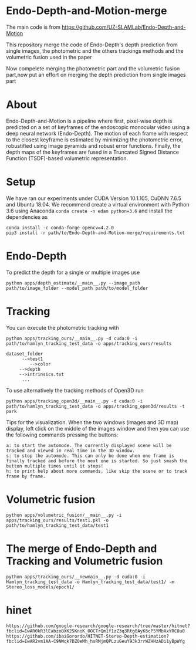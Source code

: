 # Endo-Depth-and-Motion-merge
The main code is from https://github.com/UZ-SLAMLab/Endo-Depth-and-Motion

This repository merge the code of Endo-Depth's depth prediction from single images, the photometric and the others trackings methods and the volumetric fusion used in the paper

Now compelete merging the photometric part and the volumetric fusion part,now put an effort on merging the depth prediction from single images part

# About
Endo-Depth-and-Motion is a pipeline where first, pixel-wise depth is predicted on a set of keyframes of the endoscopic monocular video using a deep neural network (Endo-Depth). The motion of each frame with respect to the closest keyframe is estimated by minimizing the photometric error, robustified using image pyramids and robust error functions. Finally, the depth maps of the keyframes are fused in a Truncated Signed Distance Function (TSDF)-based volumetric representation.
# Setup
We have ran our experiments under CUDA Version 10.1.105, CuDNN 7.6.5 and Ubuntu 18.04. We recommend create a virtual environment with Python 3.6 using Anaconda `conda create -n edam python=3.6` and install the dependencies as
```=
conda install -c conda-forge opencv=4.2.0
pip3 install -r path/to/Endo-Depth-and-Motion-merge/requirements.txt
```
# Endo-Depth
To predict the depth for a single or multiple images use
```=
python apps/depth_estimate/__main__.py --image_path path/to/image_folder --model_path path/to/model_folder
```
# Tracking
You can execute the photometric tracking with
```=
python apps/tracking_ours/__main__.py -d cuda:0 -i path/to/hamlyn_tracking_test_data -o apps/tracking_ours/results
```
```
dataset_folder   
      -->test1      
         -->color	 
	 -->depth	       
	 -->intrinsics.txt	       
      ...
```
To use alternatively the tracking methods of Open3D run
```=
python apps/tracking_open3d/__main__.py -d cuda:0 -i path/to/hamlyn_tracking_test_data -o apps/tracking_open3d/results -t park
```
Tips for the visualization. When the two windows (images and 3D map) display, left click on the middle of the images window and then you can use the following commands pressing the buttons:
```=
a: to start the automode. The currently displayed scene will be tracked and viewed in real time in the 3D window.
s: to stop the automode. This can only be done when one frame is finally tracked and before the next one is started. So just smash the button multiple times until it stops!
h: to print help about more commands, like skip the scene or to track frame by frame.
```
# Volumetric fusion
```=
python apps/volumetric_fusion/__main__.py -i apps/tracking_ours/results/test1.pkl -o path/to/hamlyn_tracking_test_data/test1
```
# The merge of Endo-Depth and Tracking and Volumetric fusion
```=
python apps/tracking_ours/__newmain__.py -d cuda:0 -i Hamlyn_tracking_test_data -o Hamlyn_tracking_test_data/test1/ -m Stereo_loss_models/epoch1/
```

# hinet

```=
https://github.com/google-research/google-research/tree/master/hitnet?fbclid=IwAR0kR3lEabzoBXK2SKnoK_OOCTrQm1f1zZ3q3Rtg0AyK6cP5YMbXxYRC0u0
https://github.com/ibaiGorordo/HITNET-Stereo-Depth-estimation?fbclid=IwAR2vm1AA-C9NWqk7DZ0eMh_hsRMjmQPLzuGeuY93k3rrWZHHzADi1yBpWYg
```
